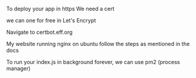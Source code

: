 To deploy your app in https
We need a cert

we can one for free in Let's Encrypt

Navigate to certbot.eff.org

My website running nginx on ubuntu
follow the steps as mentioned in the docs


To run your index.js in background forever, we can use pm2 (process manager)